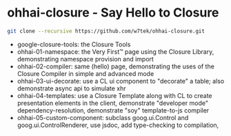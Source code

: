 ohhai-closure - Say Hello to Closure
====================================

``` bash
git clone --recursive https://github.com/w7tek/ohhai-closure.git
```

- google-closure-tools: the Closure Tools
- ohhai-01-namespace: the Very First™ page using the Closure Library, demonstrating namespace provision and import
- ohhai-02-compiler: same (hello) page, demonstrating the uses of the Closure Compiler in simple and advanced mode
- ohhai-03-ui-decorate: use a CL ui component to "decorate" a table; also demonstrate async api to simulate xhr
- ohhai-04-templates: use a Closure Template along with CL to create presentation elements in the client, demonstrate
 "developer mode" dependency-resolution, demonstrate "soy" template-to-js compiler
- ohhai-05-custom-component: subclass goog.ui.Control and goog.ui.ControlRenderer, use jsdoc, add type-checking to
 compilation,

